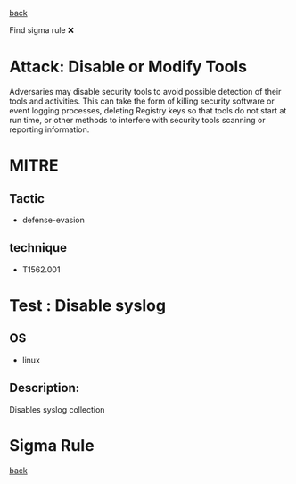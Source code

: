
[back](../index.md)

Find sigma rule :x: 

# Attack: Disable or Modify Tools 

Adversaries may disable security tools to avoid possible detection of their tools and activities. This can take the form of killing security software or event logging processes, deleting Registry keys so that tools do not start at run time, or other methods to interfere with security tools scanning or reporting information.

# MITRE
## Tactic
  - defense-evasion


## technique
  - T1562.001


# Test : Disable syslog
## OS
  - linux


## Description:
Disables syslog collection


# Sigma Rule


[back](../index.md)
